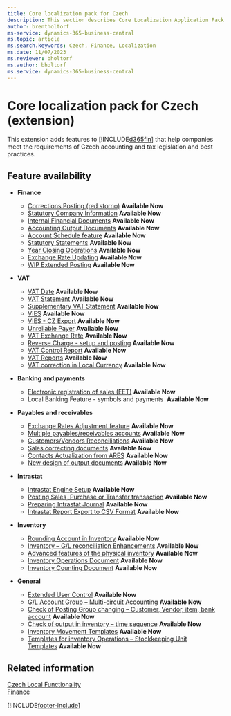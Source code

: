 ```yaml
---
title: Core localization pack for Czech
description: This section describes Core Localization Application Pack for Czech extension functionality.
author: brentholtorf
ms-service: dynamics-365-business-central
ms.topic: article
ms.search.keywords: Czech, Finance, Localization
ms.date: 11/07/2023
ms.reviewer: bholtorf
ms.author: bholtorf
ms.service: dynamics-365-business-central
---
```


# Core localization pack for Czech (extension)

This extension adds features to [!INCLUDE[d365fin](../../includes/d365fin_md.md)] that help companies meet the requirements of Czech accounting and tax legislation and best practices.

## Feature availability

- **Finance**
  - [Corrections Posting (red storno)](how-to-use-corrections-posting.md) **Available Now**
  - [Statutory Company Information](statutory-company-information.md) **Available Now**
  - [Internal Financial Documents](internal-financial-documents.md) **Available Now**
  - [Accounting Output Documents](accounting-output-documents.md) **Available Now**
  - [Account Schedule feature](how-to-use-accounting-schedule-feature.md) **Available Now**
  - [Statutory Statements](statutory-statements.md) **Available Now**
  - [Year Closing Operations](year-close-operations.md) **Available Now**
  - [Exchange Rate Updating](how-to-update-exchange-rate.md) **Available Now**
  - [WIP Extended Posting](wip-extended-posting.md) **Available Now**

- **VAT**
  - [VAT Date](how-to-setup-vat-date.md) **Available Now**
  - [VAT Statement](vat-statement.md) **Available Now**
  - [Supplementary VAT Statement](supplementary-vat-statement.md) **Available Now**
  - [VIES](vies-cz.md) **Available Now**
  - [VIES - CZ Export](how-to-use-vies-cz-export.md) **Available Now**
  - [Unreliable Payer](unreliable-payer.md) **Available Now**
  - [VAT Exchange Rate](how-to-setup-vat-exchange-rate.md) **Available Now**
  - [Reverse Charge - setup and posting](how-to-setup-and-post-reverse-charge.md) **Available Now**
  - [VAT Control Report](vat-control-report.md) **Available Now**
  - [VAT Reports](vat-reports-cz.md) **Available Now**
  - [VAT correction in Local Currency](how-to-setup-vat-correction-local-currency.md) **Available Now**

- **Banking and payments**
  - [Electronic registration of sales (EET)](eet.md) **Available Now**
  - Local Banking Feature - symbols and payments  **Available Now**

- **Payables and receivables**
  - [Exchange Rates Adjustment feature](how-to-use-exchange-rates-adjustment-feature.md) **Available Now**
  - [Multiple payables/receivables accounts](how-to-use-multiple-payables-receivables-accounts.md) **Available Now**
  - [Customers/Vendors Reconciliations](customers-vendors-reconciliations.md) **Available Now**
  - [Sales correcting documents](sales-correcting-documents.md) **Available Now**
  - [Contacts Actualization from ARES](how-to-update-contacts-from-ares.md) **Available Now**
  - [New design of output documents](new-design-of-output-documents.md) **Available Now**

- **Intrastat**
  - [Intrastat Engine Setup](intrastat.md) **Available Now**
  - [Posting Sales, Purchase or Transfer transaction](intrastat.md) **Available Now**
  - [Preparing Intrastat Journal](intrastat.md) **Available Now**
  - [Intrastat Report Export to CSV Format](intrastat.md) **Available Now**

- **Inventory**
  - [Rounding Account in Inventory](how-to-setup-round-account-in-inventory.md) **Available Now**
  - [Inventory – G/L reconciliation Enhancements](how-to-use-inventory-gl-reconciliation-enhancements.md) **Available Now**
  - [Advanced features of the physical inventory](advanced-features-physical-inventory.md) **Available Now**
  - [Inventory Operations Document](how-to-use-inventory-operations-document.md) **Available Now**
  - [Inventory Counting Document](how-to-use-inventory-counting-documents.md) **Available Now**

- **General**
  - [Extended User Control](how-to-setup-extended-user-control.md) **Available Now**
  - [G/L Account Group – Multi-circuit Accounting](how-to-use-multi-circuit-accounting.md) **Available Now**
  - [Check of Posting Group changing – Customer, Vendor, item, bank account](check-of-posting-group-changing.md) **Available Now**
  - [Check of output in inventory – time sequence](check-output-inventory-time-sequence.md) **Available Now**
  - [Inventory Movement Templates](inventory-movement-templates.md) **Available Now**
  - [Templates for inventory Operations – Stockkeeping Unit Templates](stockkeeping-unit-templates.md) **Available Now**

## Related information

[Czech Local Functionality](czech-local-functionality.md)  
[Finance](../../finance.md)


[!INCLUDE[footer-include](../../includes/footer-banner.md)]
